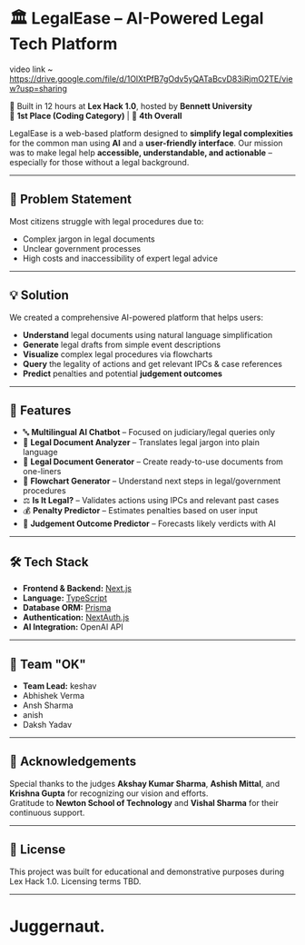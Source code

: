 # 🏛️ LegalEase – AI-Powered Legal Tech Platform

video link ~ https://drive.google.com/file/d/1OlXtPfB7gOdv5yQATaBcvD83iRjmO2TE/view?usp=sharing

🚀 Built in 12 hours at **Lex Hack 1.0**, hosted by **Bennett University**  
🥇 **1st Place (Coding Category)** | 🏅 **4th Overall**

LegalEase is a web-based platform designed to **simplify legal complexities** for the common man using **AI** and a **user-friendly interface**. Our mission was to make legal help **accessible, understandable, and actionable** – especially for those without a legal background.

---

## 🧠 Problem Statement

Most citizens struggle with legal procedures due to:
- Complex jargon in legal documents
- Unclear government processes
- High costs and inaccessibility of expert legal advice

---

## 💡 Solution

We created a comprehensive AI-powered platform that helps users:
- **Understand** legal documents using natural language simplification
- **Generate** legal drafts from simple event descriptions
- **Visualize** complex legal procedures via flowcharts
- **Query** the legality of actions and get relevant IPCs & case references
- **Predict** penalties and potential **judgement outcomes**

---

## 🔧 Features

- 🔤 **Multilingual AI Chatbot** – Focused on judiciary/legal queries only  
- 📄 **Legal Document Analyzer** – Translates legal jargon into plain language  
- 📝 **Legal Document Generator** – Create ready-to-use documents from one-liners  
- 🔁 **Flowchart Generator** – Understand next steps in legal/government procedures  
- ⚖️ **Is It Legal?** – Validates actions using IPCs and relevant past cases  
- 💰 **Penalty Predictor** – Estimates penalties based on user input  
- 🧾 **Judgement Outcome Predictor** – Forecasts likely verdicts with AI

---

## 🛠️ Tech Stack

- **Frontend & Backend:** [Next.js](https://nextjs.org/)  
- **Language:** [TypeScript](https://www.typescriptlang.org/)  
- **Database ORM:** [Prisma](https://www.prisma.io/)  
- **Authentication:** [NextAuth.js](https://next-auth.js.org/)  
- **AI Integration:** OpenAI API

---

## 👥 Team "OK"

- **Team Lead:** keshav
- Abhishek Verma  
- Ansh Sharma  
- anish 
- Daksh Yadav

---

## 🙏 Acknowledgements

Special thanks to the judges **Akshay Kumar Sharma**, **Ashish Mittal**, and **Krishna Gupta** for recognizing our vision and efforts.  
Gratitude to **Newton School of Technology** and **Vishal Sharma** for their continuous support.

---

## 📜 License

This project was built for educational and demonstrative purposes during Lex Hack 1.0. Licensing terms TBD.

---
# Juggernaut.
